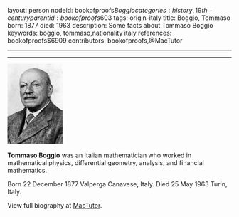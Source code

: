 layout: person
nodeid: bookofproofs$Boggio
categories: history,19th-century
parentid: bookofproofs$603
tags: origin-italy
title: Boggio, Tommaso
born: 1877
died: 1963
description: Some facts about Tommaso Boggio
keywords: boggio, tommaso,nationality italy
references: bookofproofs$6909
contributors: bookofproofs,@MacTutor

---


---

![Boggio.jpg](https://github.com/bookofproofs/bookofproofs.github.io/blob/main/_sources/_assets/images/portraits/Boggio.jpg?raw=true)

**Tommaso Boggio** was an Italian mathematician who worked in mathematical physics, differential geometry, analysis, and financial mathematics.

Born 22 December 1877 Valperga Canavese, Italy. Died 25 May 1963 Turin, Italy.


View full biography at [MacTutor](https://mathshistory.st-andrews.ac.uk/Biographies/Boggio/).